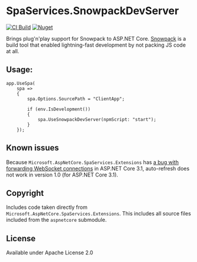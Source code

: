 # SpaServices.SnowpackDevServer

[![CI Build](https://github.com/fuzzykiller/spaservices-snowpack/workflows/CI%20Build/badge.svg)](https://github.com/fuzzykiller/spaservices-snowpack/actions)
[![Nuget](https://img.shields.io/nuget/v/SpaServices.SnowpackDevServer)](https://www.nuget.org/packages/SpaServices.SnowpackDevServer)

Brings plug'n'play support for Snowpack to ASP.NET Core. [Snowpack](https://www.snowpack.dev)
is a build tool that enabled lightning-fast development by not packing JS code at all.

## Usage:

    app.UseSpa(
        spa =>
        {
            spa.Options.SourcePath = "ClientApp";

            if (env.IsDevelopment())
            {
                spa.UseSnowpackDevServer(npmScript: "start");
            }
        });

## Known issues

Because `Microsoft.AspNetCore.SpaServices.Extensions` has
[a bug with forwarding WebSocket connections](https://github.com/dotnet/aspnetcore/issues/23207) in
ASP.NET Core 3.1, auto-refresh does not work in version 1.0 (for ASP.NET Core 3.1).

## Copyright

Includes code taken directly from `Microsoft.AspNetCore.SpaServices.Extensions`. This includes
all source files included from the `aspnetcore` submodule.

## License

Available under Apache License 2.0
